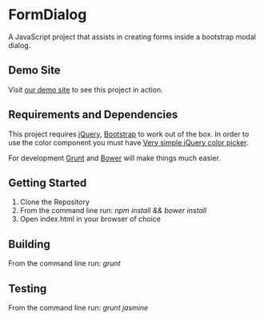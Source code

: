 FormDialog
=

A JavaScript project that assists in creating forms inside a bootstrap modal dialog.

Demo Site
-
Visit [our demo site](https://stats.github.io/FormDialog) to see this project in action.

Requirements and Dependencies
-

This project requires [jQuery](http://jquery.com), [Bootstrap](http://getbootstrap.com/) to work out of the box. In order to use the color component you must have [Very simple jQuery color picker](https://github.com/tkrotoff/jquery-simplecolorpicker).

For development [Grunt](http://gruntjs.com) and [Bower](http://bower.io) will make things much easier.

Getting Started
-

1. Clone the Repository
2. From the command line run: *npm install && bower install*
3. Open index.html in your browser of choice

Building
-

From the command line run: *grunt*

Testing
-

From the command line run: *grunt jasmine*
